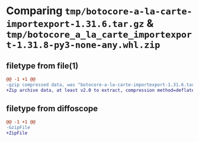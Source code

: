 # Comparing `tmp/botocore-a-la-carte-importexport-1.31.6.tar.gz` & `tmp/botocore_a_la_carte_importexport-1.31.8-py3-none-any.whl.zip`

## filetype from file(1)

```diff
@@ -1 +1 @@
-gzip compressed data, was "botocore-a-la-carte-importexport-1.31.6.tar", last modified: Thu Jul 20 01:20:18 2023, max compression
+Zip archive data, at least v2.0 to extract, compression method=deflate
```

## filetype from diffoscope

```diff
@@ -1 +1 @@
-GzipFile
+ZipFile
```

